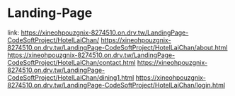 # Landing-Page
link: https://xineohpouzgnix-8274510.on.drv.tw/LandingPage-CodeSoftProject/HotelLaiChan/
https://xineohpouzgnix-8274510.on.drv.tw/LandingPage-CodeSoftProject/HotelLaiChan/about.html
https://xineohpouzgnix-8274510.on.drv.tw/LandingPage-CodeSoftProject/HotelLaiChan/contact.html
https://xineohpouzgnix-8274510.on.drv.tw/LandingPage-CodeSoftProject/HotelLaiChan/dining1.html
https://xineohpouzgnix-8274510.on.drv.tw/LandingPage-CodeSoftProject/HotelLaiChan/login.html
